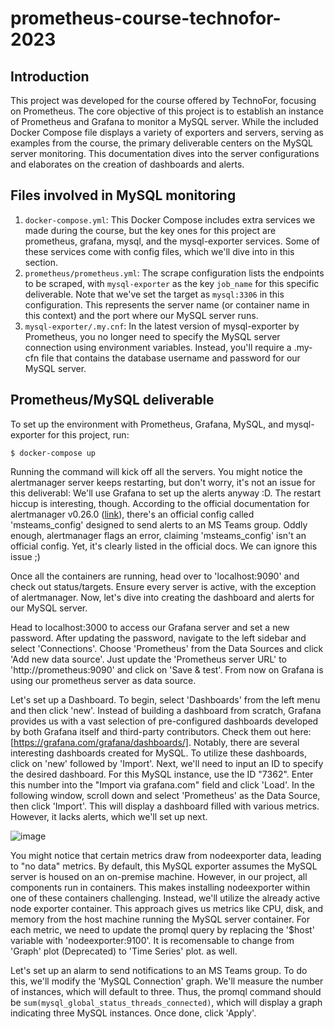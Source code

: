 # prometheus-course-technofor-2023

## Introduction
This project was developed for the course offered by TechnoFor, focusing on Prometheus. The core objective of this project is to establish an instance of Prometheus and Grafana to monitor a MySQL server. While the included Docker Compose file displays a variety of exporters and servers, serving as examples from the course, the primary deliverable centers on the MySQL server monitoring. This documentation dives into the server configurations and elaborates on the creation of dashboards and alerts.

## Files involved in MySQL monitoring
1. `docker-compose.yml`: This Docker Compose includes extra services we made during the course, but the key ones for this project are prometheus, grafana, mysql, and the mysql-exporter services. Some of these services come with config files, which we'll dive into in this section.
2. `prometheus/prometheus.yml`: The scrape configuration lists the endpoints to be scraped, with `mysql-exporter` as the key `job_name` for this specific deliverable. Note that we've set the target as `mysql:3306` in this configuration. This represents the server name (or container name in this context) and the port where our MySQL server runs.
3. `mysql-exporter/.my.cnf`: In the latest version of mysql-exporter by Prometheus, you no longer need to specify the MySQL server connection using environment variables. Instead, you'll require a .my-cfn file that contains the database username and password for our MySQL server.

## Prometheus/MySQL deliverable
To set up the environment with Prometheus, Grafana, MySQL, and mysql-exporter for this project, run:
````
$ docker-compose up
````
Running the command will kick off all the servers. You might notice the alertmanager server keeps restarting, but don't worry, it's not an issue for this deliverabl: We'll use Grafana to set up the alerts anyway :D. The restart hiccup is interesting, though. According to the official documentation for alertmanager v0.26.0 ([link](https://prometheus.io/docs/alerting/latest/configuration/#msteams_config:~:text=%3Ctmpl_string%3E%2C%20...%20%7D%20%5D-,%3Cmsteams_config%3E,-Microsoft%20Teams%20notifications)), there's an official config called 'msteams_config' designed to send alerts to an MS Teams group. Oddly enough, alertmanager flags an error, claiming 'msteams_config' isn't an official config. Yet, it's clearly listed in the official docs. We can ignore this issue ;)

Once all the containers are running, head over to 'localhost:9090' and check out status/targets. Ensure every server is active, with the exception of alertmanager. Now, let's dive into creating the dashboard and alerts for our MySQL server.

Head to localhost:3000 to access our Grafana server and set a new password. After updating the password, navigate to the left sidebar and select 'Connections'. Choose 'Prometheus' from the Data Sources and click 'Add new data source'. Just update the 'Prometheus server URL' to 'http://prometheus:9090' and click on 'Save & test'. From now on Grafana is using our prometheus server as data source.


Let's set up a Dashboard. To begin, select 'Dashboards' from the left menu and then click 'new'. Instead of building a dashboard from scratch, Grafana provides us with a vast selection of pre-configured dashboards developed by both Grafana itself and third-party contributors. Check them out here: [https://grafana.com/grafana/dashboards/]. Notably, there are several interesting dashboards created for MySQL. To utilize these dashboards, click on 'new' followed by 'Import'. Next, we'll need to input an ID to specify the desired dashboard. For this MySQL instance, use the ID "7362". Enter this number into the "Import via grafana.com" field and click 'Load'. In the following window, scroll down and select 'Prometheus' as the Data Source, then click 'Import'. This will display a dashboard filled with various metrics. However, it lacks alerts, which we'll set up next.

![image](https://github.com/YLalangui/prometheus-course-technofor-2023/assets/24701538/80c9f0ad-f7f3-484b-8157-c86aef93b046)


You might notice that certain metrics draw from nodeexporter data, leading to "no data" metrics. By default, this MySQL exporter assumes the MySQL server is housed on an on-premise machine. However, in our project, all components run in containers. This makes installing nodeexporter within one of these containers challenging. Instead, we'll utilize the already active node exporter container. This approach gives us metrics like CPU, disk, and memory from the host machine running the MySQL server container. For each metric, we need to update the promql query by replacing the '$host' variable with 'nodeexporter:9100'. It is recomensable to change from 'Graph' plot (Deprecated) to 'Time Series' plot. as well. 

Let's set up an alarm to send notifications to an MS Teams group. To do this, we'll modify the 'MySQL Connection' graph. We'll measure the number of instances, which will default to three. Thus, the promql command should be `sum(mysql_global_status_threads_connected)`, which will display a graph indicating three MySQL instances. Once done, click 'Apply'.




